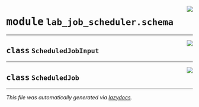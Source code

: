 <!-- markdownlint-disable -->

<a href="https://github.com/ml-tooling/contaxy/blob/main/components/lab-job-scheduler/backend/src/lab_job_scheduler/schema.py#L0"><img align="right" style="float:right;" src="https://img.shields.io/badge/-source-cccccc?style=flat-square"></a>

# <kbd>module</kbd> `lab_job_scheduler.schema`






---

<a href="https://github.com/ml-tooling/contaxy/blob/main/components/lab-job-scheduler/backend/src/lab_job_scheduler/schema.py#L5"><img align="right" style="float:right;" src="https://img.shields.io/badge/-source-cccccc?style=flat-square"></a>

## <kbd>class</kbd> `ScheduledJobInput`








---

<a href="https://github.com/ml-tooling/contaxy/blob/main/components/lab-job-scheduler/backend/src/lab_job_scheduler/schema.py#L17"><img align="right" style="float:right;" src="https://img.shields.io/badge/-source-cccccc?style=flat-square"></a>

## <kbd>class</kbd> `ScheduledJob`










---

_This file was automatically generated via [lazydocs](https://github.com/ml-tooling/lazydocs)._
